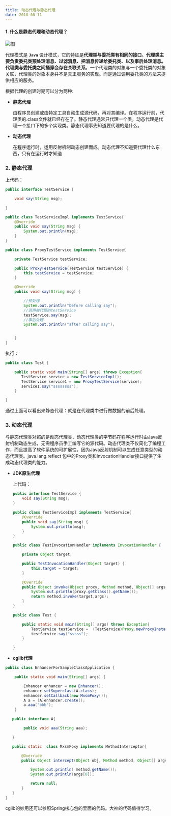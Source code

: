 ```yaml
---
title: 动态代理与静态代理
date: 2018-08-11
---
```

#### 1. 什么是静态代理和动态代理？

![图](https://java-design-patterns.com/assets/proxy-concept.png)

代理模式是 **`Java`** 设计模式，它的特征是**代理类与委托类有相同的接口**。**代理类主要负责委托类预处理消息、过滤消息、把消息传递给委托类、以及事后处理消息。代理类与委托类之间捅穿会存在关联关系**。一个代理类的对象与一个委托类的对象关联，代理类的对象本身并不是真正服务的实现。而是通过调用委托类的方法来提供相应的服务。

根据代理的创建时期可以分为两种:

- **静态代理**

  由程序员创建或由特定工具自动生成源代码，再对其编译。在程序运行前，代理类的.class文件就已经存在了。静态代理通常只代理一个类，动态代理是代理一个接口下的多个实现类。静态代理事先知道要代理的是什么。

- **动态代理**

  在程序运行时，运用反射机制动态创建而成。动态代理不知道要代理什么东西，只有在运行时才知道

### 2. 静态代理

上代码：

```java
public interface TestService {

    void say(String msg);

}
```

```java
public class TestServiceImpl implements TestService{
    @Override
    public void say(String msg) {
        System.out.println(msg);
    }
}
```

```java
public class ProxyTestService implements TestService{

    private TestService testService;

    public ProxyTestService(TestService testService) {
        this.testService = testService;
    }

    @Override
    public void say(String msg) {

        //预处理
        System.out.println("before calling say");
        //调用被代理的testService
        testService.say(msg);
        //事后处理
        System.out.println("after calling say");


    }
}
```

执行：

```java
public class Test {

    public static void main(String[] args) throws Exception{
       TestService service = new TestServiceImpl();
       TestService service1 = new ProxyTestService(service);
       service1.say("ssssssss");
    }

}
```

通过上面可以看出来静态代理：就是在代理类中进行做数据的前后处理。

### 3. 动态代理

与静态代理类对照的是动态代理类，动态代理类的字节码在程序运行时由Java反射机制动态生成，无需程序员手工编写它的源代码。动态代理类不仅简化了编程工作，而且提高了软件系统的可扩展性，因为Java反射机制可以生成任意类型的动态代理类。java.lang.reflect 包中的Proxy类和InvocationHandler接口提供了生成动态代理类的能力。

- **JDK原生代理**

  上代码：

  ```java
  public interface TestService {
      void say(String msg);
  }
  
  public class TestServiceImpl implements TestService{
      @Override
      public void say(String msg) {
          System.out.println(msg);
      }
  }
  ```

  ```java
  public class TestInvocationHandler implements InvocationHandler {
  
      private Object target;
  
      public TestInvocationHandler(Object target) {
          this.target = target;
      }
  
      @Override
      public Object invoke(Object proxy, Method method, Object[] args) throws Throwable {
          System.out.println(proxy.getClass().getName());
          return method.invoke(target,args);
      }
  }
  ```

  ```java
  public class Test {
  
      public static void main(String[] args) throws Exception{
          TestService testService =  (TestService)Proxy.newProxyInstance(Test.class.getClassLoader(), new Class<?>[]{TestService.class}, new TestInvocationHandler(new TestServiceImpl()));
          testService.say("sssss");
      }
  
  }
  ```

  

- **cglib代理**

```java
public class EnhancerForSampleClassApplication {

    public static void main(String[] args) {

        Enhancer enhancer = new Enhancer();
        enhancer.setSuperclass(A.class);
        enhancer.setCallback(new MxsmPoxy());
        A a = (A)enhancer.create();
        a.aaa("bbb");
    }

   public interface A{

        public void aaa(String aaa);

   }

   public static  class MxsmPoxy implements MethodInterceptor{

       @Override
       public Object intercept(Object obj, Method method, Object[] args, MethodProxy proxy) throws Throwable {

           System.out.println( method.getName());
           System.out.println(args[0]);

           return null;
       }
   }
}
```

cglib的妙用还可以参照Spring核心包的里面的代码。大神的代码值得学习。